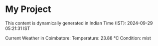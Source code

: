 # My Project

This content is dynamically generated in Indian Time (IST): 2024-09-29 05:21:31 IST


Current Weather in Coimbatore:
Temperature: 23.88 °C
Condition: mist
